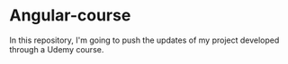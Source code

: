 # Angular-course
In this repository, I'm going to push the updates of my project developed through a Udemy course.
